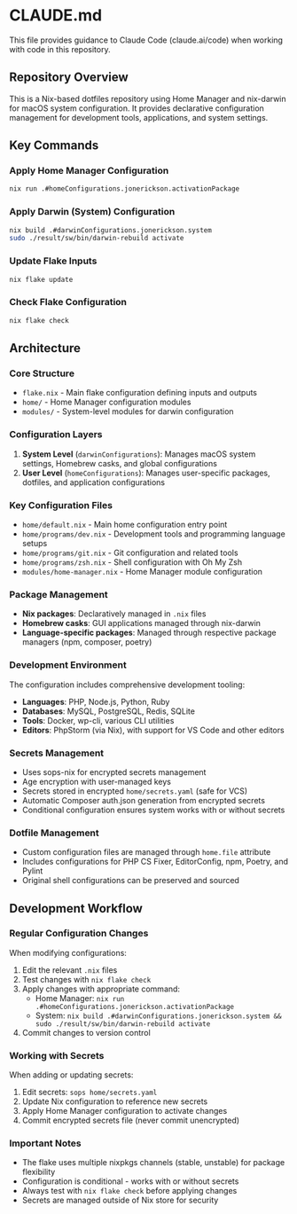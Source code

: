 # CLAUDE.md

This file provides guidance to Claude Code (claude.ai/code) when working with code in this repository.

## Repository Overview

This is a Nix-based dotfiles repository using Home Manager and nix-darwin for macOS system configuration. It provides declarative configuration management for development tools, applications, and system settings.

## Key Commands

### Apply Home Manager Configuration
```bash
nix run .#homeConfigurations.jonerickson.activationPackage
```

### Apply Darwin (System) Configuration
```bash
nix build .#darwinConfigurations.jonerickson.system
sudo ./result/sw/bin/darwin-rebuild activate
```

### Update Flake Inputs
```bash
nix flake update
```

### Check Flake Configuration
```bash
nix flake check
```

## Architecture

### Core Structure
- `flake.nix` - Main flake configuration defining inputs and outputs
- `home/` - Home Manager configuration modules
- `modules/` - System-level modules for darwin configuration

### Configuration Layers
1. **System Level** (`darwinConfigurations`): Manages macOS system settings, Homebrew casks, and global configurations
2. **User Level** (`homeConfigurations`): Manages user-specific packages, dotfiles, and application configurations

### Key Configuration Files
- `home/default.nix` - Main home configuration entry point
- `home/programs/dev.nix` - Development tools and programming language setups
- `home/programs/git.nix` - Git configuration and related tools
- `home/programs/zsh.nix` - Shell configuration with Oh My Zsh
- `modules/home-manager.nix` - Home Manager module configuration

### Package Management
- **Nix packages**: Declaratively managed in `.nix` files
- **Homebrew casks**: GUI applications managed through nix-darwin
- **Language-specific packages**: Managed through respective package managers (npm, composer, poetry)

### Development Environment
The configuration includes comprehensive development tooling:
- **Languages**: PHP, Node.js, Python, Ruby
- **Databases**: MySQL, PostgreSQL, Redis, SQLite
- **Tools**: Docker, wp-cli, various CLI utilities
- **Editors**: PhpStorm (via Nix), with support for VS Code and other editors

### Secrets Management
- Uses sops-nix for encrypted secrets management
- Age encryption with user-managed keys
- Secrets stored in encrypted `home/secrets.yaml` (safe for VCS)
- Automatic Composer auth.json generation from encrypted secrets
- Conditional configuration ensures system works with or without secrets

### Dotfile Management
- Custom configuration files are managed through `home.file` attribute
- Includes configurations for PHP CS Fixer, EditorConfig, npm, Poetry, and Pylint
- Original shell configurations can be preserved and sourced

## Development Workflow

### Regular Configuration Changes
When modifying configurations:
1. Edit the relevant `.nix` files
2. Test changes with `nix flake check`
3. Apply changes with appropriate command:
   - Home Manager: `nix run .#homeConfigurations.jonerickson.activationPackage`
   - System: `nix build .#darwinConfigurations.jonerickson.system && sudo ./result/sw/bin/darwin-rebuild activate`
4. Commit changes to version control

### Working with Secrets
When adding or updating secrets:
1. Edit secrets: `sops home/secrets.yaml`
2. Update Nix configuration to reference new secrets
3. Apply Home Manager configuration to activate changes
4. Commit encrypted secrets file (never commit unencrypted)

### Important Notes
- The flake uses multiple nixpkgs channels (stable, unstable) for package flexibility
- Configuration is conditional - works with or without secrets
- Always test with `nix flake check` before applying changes
- Secrets are managed outside of Nix store for security